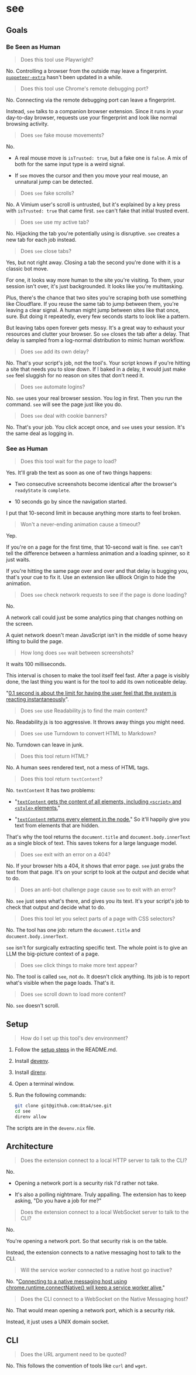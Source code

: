# see

## Goals

### Be Seen as Human

> Does this tool use Playwright?

No. Controlling a browser from the outside may leave a fingerprint. [`puppeteer-extra`](https://github.com/berstend/puppeteer-extra) hasn't been updated in a while.

> Does this tool use Chrome's remote debugging port?

No. Connecting via the remote debugging port can leave a fingerprint.

Instead, `see` talks to a companion browser extension. Since it runs in your day-to-day browser, requests use your fingerprint and look like normal browsing activity.

> Does `see` fake mouse movements?

No.

- A real mouse move is `isTrusted: true`, but a fake one is `false`. A mix of both for the same input type is a weird signal.

- If `see` moves the cursor and then you move your real mouse, an unnatural jump can be detected.

> Does `see` fake scrolls?

No. A Vimium user's scroll is untrusted, but it's explained by a key press with `isTrusted: true` that came first. `see` can't fake that initial trusted event.

> Does `see` use my active tab?

No. Hijacking the tab you're potentially using is disruptive. `see` creates a new tab for each job instead.

> Does `see` close tabs?

Yes, but not right away. Closing a tab the second you're done with it is a classic bot move.

For one, it looks way more human to the site you're visiting. To them, your session isn't over, it's just backgrounded. It looks like you're multitasking.

Plus, there's the chance that two sites you're scraping both use something like Cloudflare. If you reuse the same tab to jump between them, you're leaving a clear signal. A human might jump between sites like that once, sure. But doing it repeatedly, every few seconds starts to look like a pattern.

But leaving tabs open forever gets messy. It's a great way to exhaust your resources and clutter your browser. So `see` closes the tab after a delay. That delay is sampled from a log-normal distribution to mimic human workflow.

> Does `see` add its own delay?

No. That's your script's job, not the tool's. Your script knows if you're hitting a site that needs you to slow down. If I baked in a delay, it would just make `see` feel sluggish for no reason on sites that don't need it.

> Does `see` automate logins?

No. `see` uses your real browser session. You log in first. Then you run the command. `see` will see the page just like you do.

> Does `see` deal with cookie banners?

No. That's your job. You click accept once, and `see` uses your session. It's the same deal as logging in.

### See as Human

> Does this tool wait for the page to load?

Yes. It'll grab the text as soon as one of two things happens:

- Two consecutive screenshots become identical after the browser's `readyState` is `complete`.

- 10 seconds go by since the navigation started.

I put that 10-second limit in because anything more starts to feel broken.

> Won't a never-ending animation cause a timeout?

Yep.

If you're on a page for the first time, that 10-second wait is fine. `see` can't tell the difference between a harmless animation and a loading spinner, so it just waits.

If you're hitting the same page over and over and that delay is bugging you, that's your cue to fix it. Use an extension like uBlock Origin to hide the animation.

> Does `see` check network requests to see if the page is done loading?

No.

A network call could just be some analytics ping that changes nothing on the screen.

A quiet network doesn't mean JavaScript isn't in the middle of some heavy lifting to build the page.

> How long does `see` wait between screenshots?

It waits 100 milliseconds.

This interval is chosen to make the tool itself feel fast. After a page is visibly done, the last thing you want is for the tool to add its own noticeable delay.

"[0.1 second is about the limit for having the user feel that the system is reacting instantaneously](https://www.nngroup.com/articles/response-times-3-important-limits/#:~:text=0.1%20second%20is%20about%20the%20limit%20for%20having%20the%20user%20feel%20that%20the%20system%20is%20reacting%20instantaneously)".

> Does `see` use Readability.js to find the main content?

No. Readability.js is too aggressive. It throws away things you might need.

> Does `see` use Turndown to convert HTML to Markdown?

No. Turndown can leave in junk.

> Does this tool return HTML?

No. A human sees rendered text, not a mess of HTML tags.

> Does this tool return `textContent`?

No. `textContent` It has two problems:

- "[`textContent` gets the content of all elements, including `<script>` and `<style>` elements.](https://developer.mozilla.org/en-US/docs/Web/API/Node/textContent#:~:text=textContent%20gets%20the%20content%20of%20all%20elements%2C%20including%20%3Cscript%3E%20and%20%3Cstyle%3E%20elements.)"

- "[`textContent` returns every element in the node.](https://developer.mozilla.org/en-US/docs/Web/API/Node/textContent#:~:text=textContent%20returns%20every%20element%20in%20the%20node.)" So it'll happily give you text from elements that are hidden.

That's why the tool returns the `document.title` and `document.body.innerText` as a single block of text. This saves tokens for a large language model.

> Does `see` exit with an error on a 404?

No. If your browser hits a 404, it shows that error page. `see` just grabs the text from that page. It's on your script to look at the output and decide what to do.

> Does an anti-bot challenge page cause `see` to exit with an error?

No. `see` just sees what's there, and gives you its text. It's your script's job to check that output and decide what to do.

> Does this tool let you select parts of a page with CSS selectors?

No. The tool has one job: return the `document.title` and `document.body.innerText`.

`see` isn't for surgically extracting specific text. The whole point is to give an LLM the big-picture context of a page.

> Does `see` click things to make more text appear?

No. The tool is called `see`, not `do`. It doesn't click anything. Its job is to report what's visible when the page loads. That's it.

> Does `see` scroll down to load more content?

No. `see` doesn't scroll.

## Setup

> How do I set up this tool's dev environment?

1. Follow the [setup steps](https://github.com/8ta4/see/blob/fbcedce2c10c4d359d7c43d486bd0252ba18c84c/README.md#setup) in the README.md.

1. Install [devenv](https://github.com/cachix/devenv/blob/0a1a32c2b68be15676304a489e86a2445815d93e/docs/getting-started.md#installation).

1. Install [direnv](https://github.com/cachix/devenv/blob/0a1a32c2b68be15676304a489e86a2445815d93e/docs/automatic-shell-activation.md#installing-direnv).

1. Open a terminal window.

1. Run the following commands:

   ```sh
   git clone git@github.com:8ta4/see.git
   cd see
   direnv allow
   ```

The scripts are in the `devenv.nix` file.

## Architecture

> Does the extension connect to a local HTTP server to talk to the CLI?

No.

- Opening a network port is a security risk I'd rather not take.

- It's also a polling nightmare. Truly appalling. The extension has to keep asking, "Do you have a job for me?"

> Does the extension connect to a local WebSocket server to talk to the CLI?

No.

You're opening a network port. So that security risk is on the table.

Instead, the extension connects to a native messaging host to talk to the CLI.

> Will the service worker connected to a native host go inactive?

No. "[Connecting to a native messaging host using chrome.runtime.connectNative() will keep a service worker alive.](<https://developer.chrome.com/docs/extensions/develop/concepts/service-workers/lifecycle#:~:text=Connecting%20to%20a%20native%20messaging%20host%20using%20chrome.runtime.connectNative()%20will%20keep%20a%20service%20worker%20alive.>)"

> Does the CLI connect to a WebSocket on the Native Messaging host?

No. That would mean opening a network port, which is a security risk.

Instead, it just uses a UNIX domain socket.

## CLI

> Does the URL argument need to be quoted?

No. This follows the convention of tools like `curl` and `wget`.
